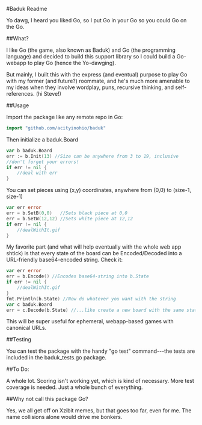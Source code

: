 #Baduk Readme

Yo dawg, I heard you liked Go, so I put Go in your Go so you could Go on the Go.

##What?

I like Go (the game, also known as Baduk) and Go (the programming language) and decided to build this support library so I could build a Go-webapp to play Go (hence the Yo-dawging). 

But mainly, I built this with the express (and eventual) purpose to play Go with my former (and future?) roommate, and he's much more amenable to my ideas when they involve wordplay, puns, recursive thinking, and self-references. (hi Steve!)

##Usage

Import the package like any remote repo in Go:

```go
import "github.com/acityinohio/baduk"
```

Then initialize a baduk.Board

```go
var b baduk.Board
err := b.Init(13) //Size can be anywhere from 3 to 19, inclusive
//don't forget your errors!
if err != nil {
	//deal with err
}
```

You can set pieces using (x,y) coordinates, anywhere from (0,0) to (size-1, size-1)

```go
var err error
err = b.SetB(0,0)   //Sets black piece at 0,0
err = b.SetW(12,12) //Sets white piece at 12,12
if err != nil {
	//dealWithIt.gif
}
```

My favorite part (and what will help eventually with the whole web app shtick) is that every state of the board can be Encoded/Decoded into a URL-friendly base64-encoded string. Check it:

```go
var err error
err = b.Encode() //Encodes base64-string into b.State
if err != nil {
	//dealWithIt.gif
}
fmt.Println(b.State) //Now do whatever you want with the string
var c baduk.Board
err = c.Decode(b.State) //...like create a new board with the same state
```

This will be super useful for ephemeral, webapp-based games with canonical URLs.

##Testing

You can test the package with the handy "go test" command---the tests are included in the baduk_tests.go package.

##To Do:

A whole lot. Scoring isn't working yet, which is kind of necessary. More test coverage is needed. Just a whole bunch of everything.

##Why not call this package Go?

Yes, we all get off on Xzibit memes, but that goes too far, even for me. The name collisions alone would drive me bonkers.
